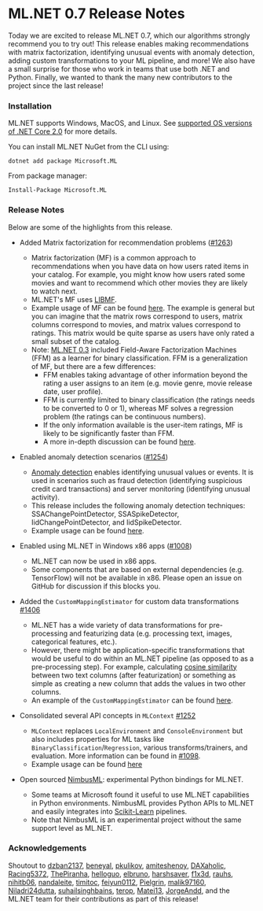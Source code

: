 # ML.NET 0.7 Release Notes

Today we are excited to release ML.NET 0.7, which our algorithms strongly
recommend you to try out! This release enables making recommendations with
matrix factorization, identifying unusual events with anomaly detection,
adding custom transformations to your ML pipeline, and more! We also have a
small surprise for those who work in teams that use both .NET and Python.
Finally, we wanted to thank the many new contributors to the project since the
last release! 

### Installation

ML.NET supports Windows, MacOS, and Linux. See [supported OS versions of .NET
Core
2.0](https://github.com/dotnet/core/blob/master/release-notes/2.0/2.0-supported-os.md)
for more details.

You can install ML.NET NuGet from the CLI using:
```
dotnet add package Microsoft.ML
```

From package manager:
```
Install-Package Microsoft.ML
```

### Release Notes

Below are some of the highlights from this release.

* Added Matrix factorization for recommendation problems
  ([#1263](https://github.com/dotnet/machinelearning/pull/1263))

    * Matrix factorization (MF) is a common approach to recommendations when
      you have data on how users rated items in your catalog. For example, you
      might know how users rated some movies and want to recommend which other
      movies they are likely to watch next.
    * ML.NET's MF uses [LIBMF](https://github.com/cjlin1/libmf).
    * Example usage of MF can be found
      [here](https://github.com/dotnet/machinelearning/blob/d68388a1c9994a5b429b194b64b2b0782834cb78/docs/samples/Microsoft.ML.Samples/Dynamic/MatrixFactorization.cs).
      The example is general but you can imagine that the matrix rows
      correspond to users, matrix columns correspond to movies, and matrix
      values correspond to ratings. This matrix would be quite sparse as users
      have only rated a small subset of the catalog.
    * Note: [ML.NET
      0.3](https://github.com/dotnet/machinelearning/blob/d68388a1c9994a5b429b194b64b2b0782834cb78/docs/release-notes/0.3/release-0.3.md)
      included Field-Aware Factorization Machines (FFM) as a learner for
      binary classification. FFM is a generalization of MF, but there are a
      few differences:
        * FFM enables taking advantage of other information beyond the rating
          a user assigns to an item (e.g. movie genre, movie release date,
          user profile). 
        * FFM is currently limited to binary classification (the ratings needs
          to be converted to 0 or 1), whereas MF solves a regression problem
          (the ratings can be continuous numbers).
        * If the only information available is the user-item ratings, MF is
          likely to be significantly faster than FFM.
        * A more in-depth discussion can be found
          [here](https://www.csie.ntu.edu.tw/~cjlin/talks/recsys.pdf).

* Enabled anomaly detection scenarios
  ([#1254](https://github.com/dotnet/machinelearning/pull/1254))

    * [Anomaly detection](https://en.wikipedia.org/wiki/Anomaly_detection)
      enables identifying unusual values or events. It is used in scenarios
      such as fraud detection (identifying suspicious credit card
      transactions) and server monitoring (identifying unusual activity). 
    * This release includes the following anomaly detection techniques:
      SSAChangePointDetector, SSASpikeDetector, IidChangePointDetector, and
      IidSpikeDetector. 
    * Example usage can be found
      [here](https://github.com/dotnet/machinelearning/blob/7fb76b026d0035d6da4d0b46bd3f2a6e3c0ce3f1/test/Microsoft.ML.TimeSeries.Tests/TimeSeriesDirectApi.cs).

* Enabled using ML.NET in Windows x86 apps
  ([#1008](https://github.com/dotnet/machinelearning/pull/1008))

    * ML.NET can now be used in x86 apps. 
    * Some components that are based on external dependencies (e.g.
      TensorFlow) will not be available in x86. Please open an issue on GitHub
      for discussion if this blocks you.

* Added the `CustomMappingEstimator` for custom data transformations
  [#1406](https://github.com/dotnet/machinelearning/pull/1406)

    * ML.NET has a wide variety of data transformations for pre-processing and
      featurizing data (e.g. processing text, images, categorical features,
      etc.).
    * However, there might be application-specific transformations that would
      be useful to do within an ML.NET pipeline (as opposed to as a
      pre-processing step). For example, calculating [cosine
      similarity](https://en.wikipedia.org/wiki/Cosine_similarity) between two
      text columns (after featurization) or something as simple as creating a
      new column that adds the values in two other columns.
    * An example of the `CustomMappingEstimator` can be found
      [here](https://github.com/dotnet/machinelearning/blob/d68388a1c9994a5b429b194b64b2b0782834cb78/test/Microsoft.ML.Tests/Transformers/CustomMappingTests.cs#L55).

* Consolidated several API concepts in `MLContext`
  [#1252](https://github.com/dotnet/machinelearning/pull/1252)

    * `MLContext` replaces `LocalEnvironment` and `ConsoleEnvironment` but
      also includes properties for ML tasks like
      `BinaryClassification`/`Regression`, various transforms/trainers, and
      evaluation. More information can be found in
      [#1098](https://github.com/dotnet/machinelearning/issues/1098).
    * Example usage can be found
      [here](https://github.com/dotnet/machinelearning/blob/d68388a1c9994a5b429b194b64b2b0782834cb78/docs/code/MlNetCookBook.md)

* Open sourced [NimbusML](https://github.com/microsoft/nimbusml): experimental
  Python bindings for ML.NET. 

    * Some teams at Microsoft found it useful to use ML.NET capabilities in
      Python environments. NimbusML provides Python APIs to ML.NET and easily
      integrates into [Scikit-Learn](http://scikit-learn.org/stable/)
      pipelines. 
    * Note that NimbusML is an experimental project without the same support
      level as ML.NET.

### Acknowledgements

Shoutout to [dzban2137](https://github.com/dzban2137),
[beneyal](https://github.com/beneyal),
[pkulikov](https://github.com/pkulikov),
[amiteshenoy](https://github.com/amiteshenoy),
[DAXaholic](https://github.com/DAXaholic),
[Racing5372](https://github.com/Racing5372),
[ThePiranha](https://github.com/ThePiranha),
[helloguo](https://github.com/helloguo),
[elbruno](https://github.com/elbruno),
[harshsaver](https://github.com/harshsaver),
[f1x3d](https://github.com/f1x3d), [rauhs](https://github.com/rauhs),
[nihitb06](https://github.com/nihitb06),
[nandaleite](https://github.com/nandaleite),
[timitoc](https://github.com/timitoc),
[feiyun0112](https://github.com/feiyun0112),
[Pielgrin](https://github.com/Pielgrin),
[malik97160](https://github.com/malik97160),
[Niladri24dutta](https://github.com/Niladri24dutta),
[suhailsinghbains](https://github.com/suhailsinghbains),
[terop](https://github.com/terop), [Matei13](https://github.com/Matei13),
[JorgeAndd](https://github.com/JorgeAndd), and the ML.NET team for their
contributions as part of this release! 